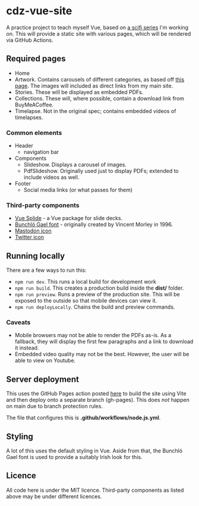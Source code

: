 # cdz-vue-site
A practice project to teach myself Vue, based on [a scifi series](https://aceade.wordpress.com/connacht-disaster-zone/) I'm working on. This will provide a static site with various pages, which will be rendered via GitHub Actions.

## Required pages
- Home
- Artwork. Contains carousels of different categories, as based off [this page](https://aceade.wordpress.com/connacht-disaster-zone/connacht-disaster-zone-artwork/). The images will included as direct links from my main site.
- Stories. These will be displayed as embedded PDFs.
- Collections. These will, where possible, contain a download link from BuyMeACoffee.
- Timelapse. Not in the original spec; contains embedded videos of timelapses.


### Common elements
- Header
    - navigation bar
- Components
    - Slideshow. Displays a carousel of images.
    - PdfSlideshow. Originally used just to display PDFs; extended to include videos as well.
- Footer
    - Social media links (or what passes for them)

### Third-party components
- [Vue Splide](https://github.com/Splidejs/vue-splide) - a Vue package for slide decks.
- [Bunchló Gael font](https://www.ffonts.net/Bunchl.font) - originally created by Vincent Morley in 1996.
- [Mastodon icon](https://fontawesome.com/icons/mastodon?s=brands)
- [Twitter icon](https://fontawesome.com/icons/twitter?s=brands)

## Running locally
There are a few ways to run this:
- `npm run dev`. This runs a local build for development work
- `npm run build`. This creates a production build inside the **dist/** folder.
- `npm run preview`. Runs a preview of the production site. This will be exposed to the outside so that mobile devices can view it.
- `npm run deployLocally`. Chains the build and preview commands.

### Caveats
- Mobile browsers may not be able to render the PDFs as-is. As a fallback, they will display the first few paragraphs and a link to download it instead.
- Embedded video quality may not be the best. However, the user will be able to view on Youtube.

## Server deployment
This uses the GitHub Pages action posted [here](https://github.com/peaceiris/actions-gh-pages) to build the site using Vite and then deploy onto a separate branch (gh-pages). This does _not_ happen on main due to branch protection rules.

The file that configures this is **.github/workflows/node.js.yml**.

## Styling
A lot of this uses the default styling in Vue. Aside from that, the Bunchló Gael font is used to provide a suitably Irish look for this.

## Licence
All code here is under the MIT licence. Third-party components as listed above may be under different licences.
